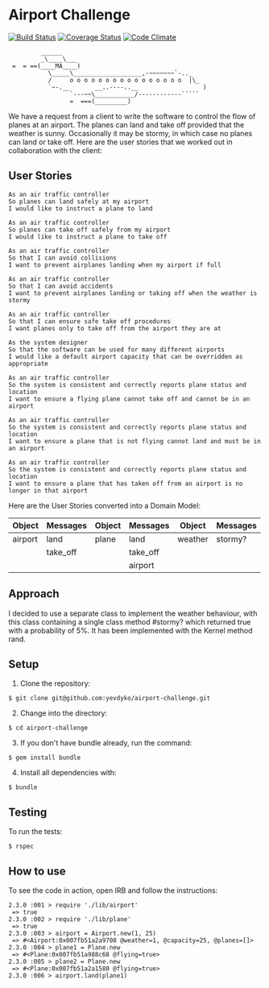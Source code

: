 Airport Challenge
=================

[![Build Status](https://travis-ci.org/yevdyko/airport-challenge.svg?branch=master)](https://travis-ci.org/yevdyko/airport-challenge)  [![Coverage Status](https://coveralls.io/repos/github/yevdyko/airport-challenge/badge.svg?branch=master)](https://coveralls.io/github/yevdyko/airport-challenge?branch=master)  [![Code Climate](https://codeclimate.com/github/yevdyko/airport-challenge/badges/gpa.svg)](https://codeclimate.com/github/yevdyko/airport-challenge)

```
         ______
         _\____\___
 =  = ==(____MA____)
           \_____\___________________,-~~~~~~~`-.._
           /     o o o o o o o o o o o o o o o o  |\_
           `~-.__       __..----..__                  )
                 `---~~\___________/------------`````
                 =  ===(_________)

```

We have a request from a client to write the software to control the flow of planes at an airport. The planes can land and take off provided that the weather is sunny. Occasionally it may be stormy, in which case no planes can land or take off.  Here are the user stories that we worked out in collaboration with the client:

User Stories
------------

```
As an air traffic controller
So planes can land safely at my airport
I would like to instruct a plane to land

As an air traffic controller
So planes can take off safely from my airport
I would like to instruct a plane to take off

As an air traffic controller
So that I can avoid collisions
I want to prevent airplanes landing when my airport if full

As an air traffic controller
So that I can avoid accidents
I want to prevent airplanes landing or taking off when the weather is stormy

As an air traffic controller
So that I can ensure safe take off procedures
I want planes only to take off from the airport they are at

As the system designer
So that the software can be used for many different airports
I would like a default airport capacity that can be overridden as appropriate

As an air traffic controller
So the system is consistent and correctly reports plane status and location
I want to ensure a flying plane cannot take off and cannot be in an airport

As an air traffic controller
So the system is consistent and correctly reports plane status and location
I want to ensure a plane that is not flying cannot land and must be in an airport

As an air traffic controller
So the system is consistent and correctly reports plane status and location
I want to ensure a plane that has taken off from an airport is no longer in that airport
```

Here are the User Stories converted into a Domain Model:

| Object  |  Messages  | Object | Messages | Object  | Messages |
|---------|------------|--------|----------|---------|----------|
| airport |  land      | plane  | land     | weather |  stormy? |
|         |  take_off  |        | take_off |         |          |
|         |            |        | airport  |         |          |

Approach
--------

I decided to use a separate class to implement the weather behaviour, with this
class containing a single class method #stormy? which returned true with a
probability of 5%. It has been implemented with the Kernel method rand.

Setup
-----

1. Clone the repository:

  `$ git clone git@github.com:yevdyko/airport-challenge.git`

2. Change into the directory:

  `$ cd airport-challenge`

3. If you don't have bundle already, run the command:

  `$ gem install bundle`

4. Install all dependencies with:

  `$ bundle`

Testing
-------

To run the tests:

  `$ rspec`

How to use
----------

To see the code in action, open IRB and follow the instructions:

```
2.3.0 :001 > require './lib/airport'
 => true
2.3.0 :002 > require './lib/plane'
 => true
2.3.0 :003 > airport = Airport.new(1, 25)
 => #<Airport:0x007fb51a2a9708 @weather=1, @capacity=25, @planes=[]>
2.3.0 :004 > plane1 = Plane.new
 => #<Plane:0x007fb51a988c68 @flying=true>
2.3.0 :005 > plane2 = Plane.new
 => #<Plane:0x007fb51a2a1580 @flying=true>
2.3.0 :006 > airport.land(plane1)
```
